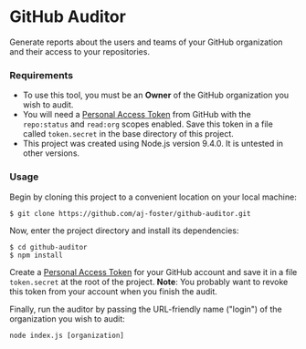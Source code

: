 # GitHub Auditor

Generate reports about the users and teams of your GitHub organization and their access to your repositories.

### Requirements

- To use this tool, you must be an **Owner** of the GitHub organization you wish to audit.
- You will need a [Personal Access Token](https://help.github.com/articles/creating-a-personal-access-token-for-the-command-line/) from GitHub with the `repo:status` and `read:org` scopes enabled. Save this token in a file called `token.secret` in the base directory of this project.
- This project was created using Node.js version 9.4.0. It is untested in other versions.


### Usage

Begin by cloning this project to a convenient location on your local machine:

```shell
$ git clone https://github.com/aj-foster/github-auditor.git
```

Now, enter the project directory and install its dependencies:

```shell
$ cd github-auditor
$ npm install
```

Create a [Personal Access Token](https://help.github.com/articles/creating-a-personal-access-token-for-the-command-line/) for your GitHub account and save it in a file `token.secret` at the root of the project. **Note**: You probably want to revoke this token from your account when you finish the audit.

Finally, run the auditor by passing the URL-friendly name ("login") of the organization you wish to audit:

```shell
node index.js [organization]
```
